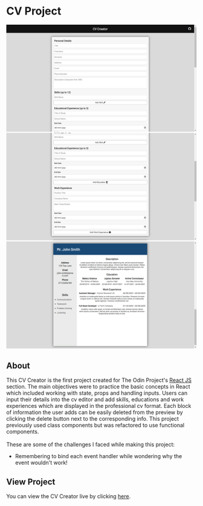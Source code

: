 # CV Project
![preview-img1](https://github.com/brajpatel/cv-project/blob/main/src/assets/preview-img1.png)
![preview-img2](https://github.com/brajpatel/cv-project/blob/main/src/assets/preview-img2.png)
![preview-img3](https://github.com/brajpatel/cv-project/blob/main/src/assets/preview-img3.png)
## About
This CV Creator is the first project created for The Odin Project's [React JS](https://www.theodinproject.com/lessons/node-path-javascript-cv-application) section. The main objectives were to practice the basic concepts in React which included working with state, props and handling inputs. Users can input their details into the cv editor and add skills, educations and work experiences which are displayed in the professional cv format. Each block of information the user adds can be easily deleted from the preview by clicking the delete button next to the corresponding info. This project previously used class components but was refactored to use functional components.
<br/><br/>
These are some of the challenges I faced while making this project:
- Remembering to bind each event handler while wondering why the event wouldn't work!
## View Project
You can view the CV Creator live by clicking [here](https://brajpatel.github.io/cv-project/).
